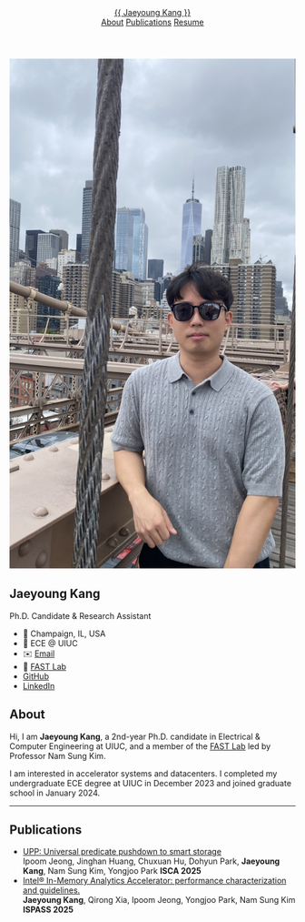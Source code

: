 <head>
    <link
        rel="stylesheet"
        href="https://cdnjs.cloudflare.com/ajax/libs/font-awesome/6.4.2/css/all.min.css"
        crossorigin="anonymous"
        referrerpolicy="no-referrer"
    />
    <link rel="stylesheet" href="assets/css/style.css">
</head>

<body>
    <header class="site-header">
        <div class="header-container">
        <a href="{{ "/" | relative_url }}">{{ Jaeyoung Kang }}</a>
        <nav class="site-nav">
            <a href="{{ "/#about"        | relative_url }}">About</a>
            <a href="{{ "/#publications" | relative_url }}">Publications</a>
            <a href="{{ "assets/img/Jaeyoung_Kang_Resume.pdf" | relative_url }}" target="_blank">Resume</a>
        </nav>
        </div>
    </header>
    <div class="profile-container">
        <!-- LEFT COLUMN -->
        <div class="profile-sidebar">
            <img src="assets/img/profile_pic.jpg" alt="Jaeyoung Kang">
            <h2>Jaeyoung Kang</h2>
            <p>Ph.D. Candidate & Research Assistant</p>
            <ul>
                <li>
                    <span class="icon">📍</span>
                    <span class="label">Champaign, IL, USA</span>
                </li>
                <li>
                    <span class="icon">🏫</span>
                    <span class="label">ECE @ UIUC</span>
                </li>
                <li>
                    <span class="icon">✉️</span>
                    <span class="label"><a href="mailto:jaeyoung@illinois.edu">Email</a></span>
                </li>
                <li>
                    <span class="icon">🔗</span>
                    <span class="label"><a href="https://fast.ece.illinois.edu/">FAST Lab</a></span>
                </li>
                <li>
                    <span class="icon"><i class="fab fa-github"></i></span>
                    <span class="label"><a href="https://github.com/Jae0504" target="_blank">GitHub</a></span>
                </li>
                <li>
                    <span class="icon"><i class="fab fa-linkedin"></i></span>
                    <span class="label"><a href="https://www.linkedin.com/in/jaeyoung-kang-653aa8250/" target="_blank">LinkedIn</a></span>
                </li>
            </ul>
        </div>
        <!-- RIGHT COLUMN -->
        <div class="profile-main">
            <section id="about">
            <h1>About</h1>
            <p>Hi, I am <strong>Jaeyoung Kang</strong>, a 2nd-year Ph.D. candidate in Electrical & Computer Engineering at UIUC, and a member of the <a href="https://fast.ece.illinois.edu/">FAST Lab</a> led by Professor Nam Sung Kim.</p>
            <p>I am interested in accelerator systems and datacenters. I completed my undergraduate ECE degree at UIUC in December 2023 and joined graduate school in January 2024.</p>
            </section>
            <hr class="divider"/>
            <section id="publications">
            <h1>Publications</h1>
            <ul class="pub-list">
                <li><a href="…">UPP: Universal predicate pushdown to smart storage</a><br/>
                    <middle> Ipoom Jeong, Jinghan Huang, Chuxuan Hu, Dohyun Park, <strong>Jaeyoung Kang</strong>, Nam Sung Kim, Yongjoo Park</middle>
                    <middle> <strong>ISCA 2025</strong> </middle>
                </li>
                <li><a href="…">Intel® In-Memory Analytics Accelerator: performance characterization and guidelines.</a><br/>
                    <middle> <strong>Jaeyoung Kang</strong>, Qirong Xia, Ipoom Jeong, Yongjoo Park, Nam Sung Kim</middle>
                    <middle> <strong>ISPASS 2025</strong> </middle>
                </li>
            </ul>
            </section>
        </div>
    </div>
</body>